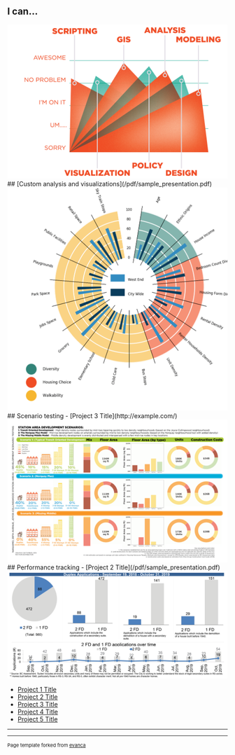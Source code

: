 ## I can...
<img src="images/MarkHart_Skills.png?raw=true"/>
## [Custom analysis and visualizations](/pdf/sample_presentation.pdf)
<img src="images/MarkHart_CompleteCommunities.png?raw=true"/>
## Scenario testing - [Project 3 Title](http://example.com/)
<img src="images/MarkHart_ScenarioTesting.png?raw=true"/>
## Performance tracking - [Project 2 Title](/pdf/sample_presentation.pdf)
<img src="images/MarkHart_PerformanceTracking.png?raw=true"/>

- [Project 1 Title](http://example.com/)
- [Project 2 Title](http://example.com/)
- [Project 3 Title](http://example.com/)
- [Project 4 Title](http://example.com/)
- [Project 5 Title](http://example.com/)

---




---
<p style="font-size:11px">Page template forked from <a href="https://github.com/evanca/quick-portfolio">evanca</a></p>
<!-- Remove above link if you don't want to attibute -->
